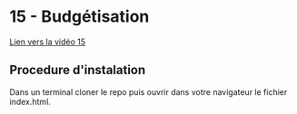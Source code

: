 # 15 - Budgétisation

<a href="https://youtu.be/M3URdBULgSI" target="_blank">Lien vers la vidéo 15</a>

## Procedure d'instalation 

Dans un terminal cloner le repo puis ouvrir dans votre navigateur le fichier index.html.